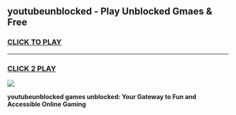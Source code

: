 
## youtubeunblocked - Play Unblocked Gmaes & Free
<h3>
<a href="https://news.freeplayer.one?title=youtubeunblocked&ref=16F">CLICK TO PLAY</a></h3>
<hr>

<h3>
<a href="https://news.freeplayer.one?title=youtubeunblocked&ref=16F">CLICK 2 PLAY</a>
  
</h3>

<a href="https://news.freeplayer.one?title=youtubeunblocked&ref=16F/"><img src="https://clearcache.store/games.png"></a>


**youtubeunblocked games unblocked: Your Gateway to Fun and Accessible Online Gaming**
